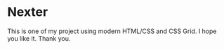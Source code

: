 # Nexter
This is one of my project using modern HTML/CSS and CSS Grid. I hope you like it. Thank you.
